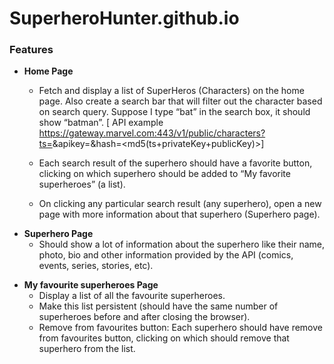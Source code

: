 # SuperheroHunter.github.io
### Features

- **Home Page**
  - Fetch and display a list of SuperHeros (Characters) on the home page. Also create a search bar that will filter out the character based on search query. Suppose I type “bat” in the search box, it should show “batman”. 
[ API example https://gateway.marvel.com:443/v1/public/characters?ts=<time-stamp>&apikey=<public-key>&hash=<md5(ts+privateKey+publicKey)>]
  
  - Each search result of the superhero should have a favorite button, clicking on which superhero should be added to “My favorite superheroes” (a list).
  - On clicking any particular search result (any superhero), open a new page with more information about that superhero (Superhero page).

* **Superhero Page**
  - Should show a lot of information about the superhero like their name, photo, bio and other information provided by the API (comics, events, series, stories, etc).

+ **My favourite superheroes Page**
  - Display a list of all the favourite superheroes.
  - Make this list persistent (should have the same number of superheroes before and after closing the browser).
  - Remove from favourites button: Each superhero should have remove from favourites button, clicking on which should remove that superhero from the list.
